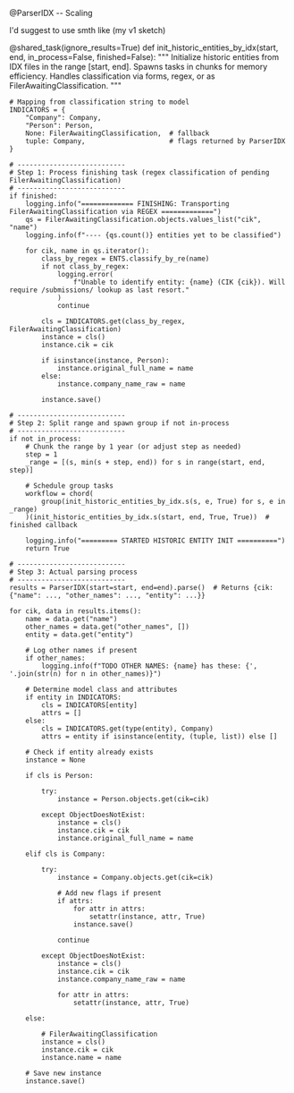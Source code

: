 
@ParserIDX -- Scaling

I'd suggest to use smth like (my v1 sketch)

@shared_task(ignore_results=True)
def init_historic_entities_by_idx(start, end, in_process=False, finished=False):
    """
    Initialize historic entities from IDX files in the range [start, end].
    Spawns tasks in chunks for memory efficiency. Handles classification via forms, regex, or as FilerAwaitingClassification.
    """

    # Mapping from classification string to model
    INDICATORS = {
        "Company": Company,
        "Person": Person,
        None: FilerAwaitingClassification,  # fallback
        tuple: Company,                     # flags returned by ParserIDX
    }

    # ---------------------------
    # Step 1: Process finishing task (regex classification of pending FilerAwaitingClassification)
    # ---------------------------
    if finished:
        logging.info("============= FINISHING: Transporting FilerAwaitingClassification via REGEX =============")
        qs = FilerAwaitingClassification.objects.values_list("cik", "name")
        logging.info(f"---- {qs.count()} entities yet to be classified")

        for cik, name in qs.iterator():
            class_by_regex = ENTS.classify_by_re(name)
            if not class_by_regex:
                logging.error(
                    f"Unable to identify entity: {name} (CIK {cik}). Will require /submissions/ lookup as last resort."
                )
                continue

            cls = INDICATORS.get(class_by_regex, FilerAwaitingClassification)
            instance = cls()
            instance.cik = cik

            if isinstance(instance, Person):
                instance.original_full_name = name
            else:
                instance.company_name_raw = name

            instance.save()

    # ---------------------------
    # Step 2: Split range and spawn group if not in-process
    # ---------------------------
    if not in_process:
        # Chunk the range by 1 year (or adjust step as needed)
        step = 1
        _range = [(s, min(s + step, end)) for s in range(start, end, step)]

        # Schedule group tasks
        workflow = chord(
            group(init_historic_entities_by_idx.s(s, e, True) for s, e in _range)
        )(init_historic_entities_by_idx.s(start, end, True, True))  # finished callback

        logging.info("========= STARTED HISTORIC ENTITY INIT ==========")
        return True

    # ---------------------------
    # Step 3: Actual parsing process
    # ---------------------------
    results = ParserIDX(start=start, end=end).parse()  # Returns {cik: {"name": ..., "other_names": ..., "entity": ...}}

    for cik, data in results.items():
        name = data.get("name")
        other_names = data.get("other_names", [])
        entity = data.get("entity")

        # Log other names if present
        if other_names:
            logging.info(f"TODO OTHER NAMES: {name} has these: {', '.join(str(n) for n in other_names)}")

        # Determine model class and attributes
        if entity in INDICATORS:
            cls = INDICATORS[entity]
            attrs = []
        else:
            cls = INDICATORS.get(type(entity), Company)
            attrs = entity if isinstance(entity, (tuple, list)) else []

        # Check if entity already exists
        instance = None
        
        if cls is Person:
            
            try:
                instance = Person.objects.get(cik=cik)
                
            except ObjectDoesNotExist:
                instance = cls()
                instance.cik = cik
                instance.original_full_name = name
                
        elif cls is Company:
            
            try:
                instance = Company.objects.get(cik=cik)
                
                # Add new flags if present
                if attrs:
                    for attr in attrs:
                        setattr(instance, attr, True)
                    instance.save()
                
                continue
                
            except ObjectDoesNotExist:
                instance = cls()
                instance.cik = cik
                instance.company_name_raw = name
                
                for attr in attrs:
                    setattr(instance, attr, True)
                    
        else: 
            
            # FilerAwaitingClassification
            instance = cls()
            instance.cik = cik
            instance.name = name

        # Save new instance
        instance.save()
 
